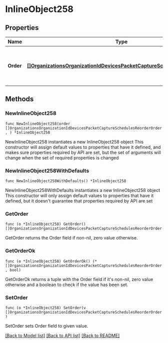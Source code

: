 # InlineObject258

## Properties

Name | Type | Description | Notes
------------ | ------------- | ------------- | -------------
**Order** | [**[]OrganizationsOrganizationIdDevicesPacketCaptureSchedulesReorderOrder**](OrganizationsOrganizationIdDevicesPacketCaptureSchedulesReorderOrder.md) | Array of schedule IDs and their priorities to reorder. | 

## Methods

### NewInlineObject258

`func NewInlineObject258(order []OrganizationsOrganizationIdDevicesPacketCaptureSchedulesReorderOrder, ) *InlineObject258`

NewInlineObject258 instantiates a new InlineObject258 object
This constructor will assign default values to properties that have it defined,
and makes sure properties required by API are set, but the set of arguments
will change when the set of required properties is changed

### NewInlineObject258WithDefaults

`func NewInlineObject258WithDefaults() *InlineObject258`

NewInlineObject258WithDefaults instantiates a new InlineObject258 object
This constructor will only assign default values to properties that have it defined,
but it doesn't guarantee that properties required by API are set

### GetOrder

`func (o *InlineObject258) GetOrder() []OrganizationsOrganizationIdDevicesPacketCaptureSchedulesReorderOrder`

GetOrder returns the Order field if non-nil, zero value otherwise.

### GetOrderOk

`func (o *InlineObject258) GetOrderOk() (*[]OrganizationsOrganizationIdDevicesPacketCaptureSchedulesReorderOrder, bool)`

GetOrderOk returns a tuple with the Order field if it's non-nil, zero value otherwise
and a boolean to check if the value has been set.

### SetOrder

`func (o *InlineObject258) SetOrder(v []OrganizationsOrganizationIdDevicesPacketCaptureSchedulesReorderOrder)`

SetOrder sets Order field to given value.



[[Back to Model list]](../README.md#documentation-for-models) [[Back to API list]](../README.md#documentation-for-api-endpoints) [[Back to README]](../README.md)


